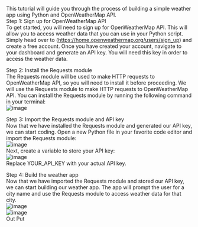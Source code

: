 This tutorial will guide you through the process of building a simple weather app using Python and OpenWeatherMap API. <br>
Step 1: Sign up for OpenWeatherMap API <br>
To get started, you will need to sign up for OpenWeatherMap API. This will allow you to access weather data that you can use in your Python script. Simply head over to (https://home.openweathermap.org/users/sign_up) and create a free account. Once you have created your account, navigate to your dashboard and generate an API key. You will need this key in order to access the weather data.<br>

Step 2: Install the Requests module<br>
The Requests module will be used to make HTTP requests to OpenWeatherMap API, so you will need to install it before proceeding. We will use the Requests module to make HTTP requests to OpenWeatherMap API. You can install the Requests module by running the following command in your terminal:<br>
                                                ![image](https://github.com/SavvyChic42/Simple-Weather-App/assets/151141927/783603dc-53da-41dd-9aaf-0be4b8e24f70)<br>

Step 3: Import the Requests module and API key <br>
Now that we have installed the Requests module and generated our API key, we can start coding. Open a new Python file in your favorite code editor and import the Requests module: <br>
                                                ![image](https://github.com/SavvyChic42/Simple-Weather-App/assets/151141927/3077c5dc-a8c6-42b0-b31d-362053212224)<br>
Next, create a variable to store your API key:<br>
                                                 ![image](https://github.com/SavvyChic42/Simple-Weather-App/assets/151141927/b7c39937-cd0e-434a-b17d-9541620b5a05)<br>
Replace YOUR_API_KEY with your actual API key.<br>

Step 4: Build the weather app<br>
Now that we have imported the Requests module and stored our API key, we can start building our weather app. The app will prompt the user for a city name and use the Requests module to access weather data for that city.<br>
                                                ![image](https://github.com/SavvyChic42/Simple-Weather-App/assets/151141927/edd56dd1-00ab-44b8-bc3e-91a245f29396)<br>
                                                ![image](https://github.com/SavvyChic42/Simple-Weather-App/assets/151141927/a8dbe8c1-66a3-4359-bf50-8974dca89756)<br>
                                                                                                       Out Put

                                                


                                
